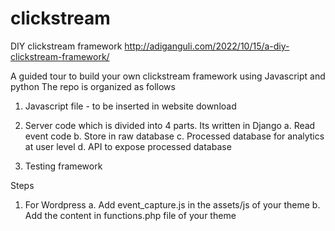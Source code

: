 # clickstream
DIY clickstream framework http://adiganguli.com/2022/10/15/a-diy-clickstream-framework/

A guided tour to build your own clickstream framework using Javascript and python
The repo is organized as follows

1. Javascript file - to be inserted in website download
2. Server code which is divided into 4 parts. Its written in Django
    a. Read event code
    b. Store in raw database
    c. Processed database for analytics at user level
    d. API to expose processed database

3. Testing framework

Steps
1. For Wordpress
a. Add event_capture.js in the assets/js of your theme
b. Add the content in functions.php file of your theme




